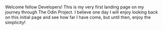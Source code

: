 Welcome fellow Developers! This is my very first landing page on my journey through The Odin Project. I believe one day I will enjoy looking back on this initial page and see how far I have come, but until then, enjoy the simplicity!  